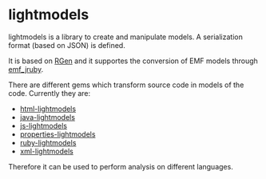 lightmodels
===========

lightmodels is a library to create and manipulate models. A serialization format (based on JSON) is defined.

It is based on [RGen](http://github.com/mthiede/rgen) and it supportes the conversion of EMF models through [emf_jruby](http://github.com/ftomassetti/emf_jruby).

There are different gems which transform source code in models of the code. Currently they are:
* [html-lightmodels](http://github.com/ftomassetti/html-lightmodels)
* [java-lightmodels](http://github.com/ftomassetti/java-lightmodels)
* [js-lightmodels](http://github.com/ftomassetti/js-lightmodels)
* [properties-lightmodels](http://github.com/ftomassetti/properties-lightmodels)
* [ruby-lightmodels](http://github.com/ftomassetti/ruby-lightmodels)
* [xml-lightmodels](http://github.com/ftomassetti/xml-lightmodels)

Therefore it can be used to perform analysis on different languages.

